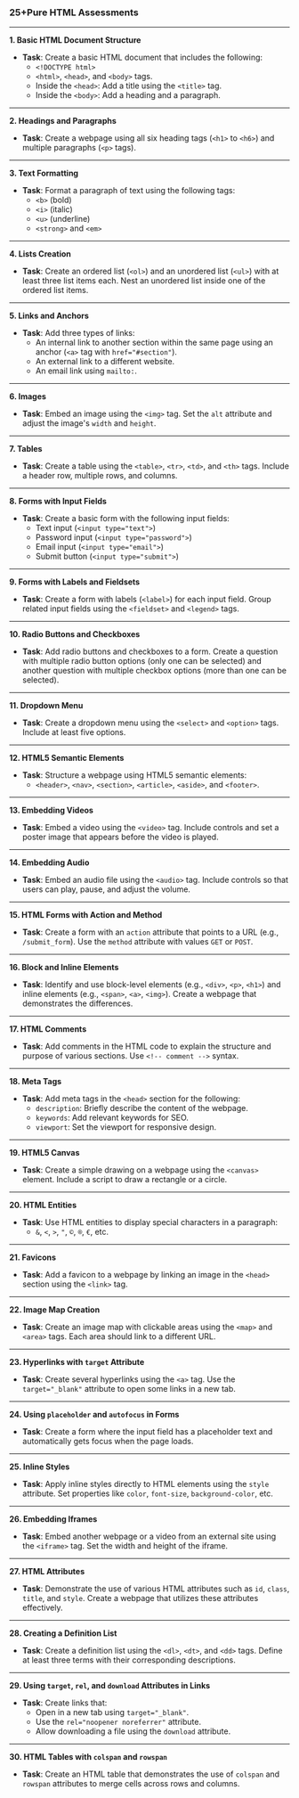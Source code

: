 ### **25+Pure HTML Assessments**

---

**1. Basic HTML Document Structure**
- **Task**: Create a basic HTML document that includes the following:
  - `<!DOCTYPE html>`
  - `<html>`, `<head>`, and `<body>` tags.
  - Inside the `<head>`: Add a title using the `<title>` tag.
  - Inside the `<body>`: Add a heading and a paragraph.

---

**2. Headings and Paragraphs**
- **Task**: Create a webpage using all six heading tags (`<h1>` to `<h6>`) and multiple paragraphs (`<p>` tags).

---

**3. Text Formatting**
- **Task**: Format a paragraph of text using the following tags:
  - `<b>` (bold)
  - `<i>` (italic)
  - `<u>` (underline)
  - `<strong>` and `<em>`

---

**4. Lists Creation**
- **Task**: Create an ordered list (`<ol>`) and an unordered list (`<ul>`) with at least three list items each. Nest an unordered list inside one of the ordered list items.

---

**5. Links and Anchors**
- **Task**: Add three types of links:
  - An internal link to another section within the same page using an anchor (`<a>` tag with `href="#section"`).
  - An external link to a different website.
  - An email link using `mailto:`.

---

**6. Images**
- **Task**: Embed an image using the `<img>` tag. Set the `alt` attribute and adjust the image's `width` and `height`.

---

**7. Tables**
- **Task**: Create a table using the `<table>`, `<tr>`, `<td>`, and `<th>` tags. Include a header row, multiple rows, and columns.

---

**8. Forms with Input Fields**
- **Task**: Create a basic form with the following input fields:
  - Text input (`<input type="text">`)
  - Password input (`<input type="password">`)
  - Email input (`<input type="email">`)
  - Submit button (`<input type="submit">`)

---

**9. Forms with Labels and Fieldsets**
- **Task**: Create a form with labels (`<label>`) for each input field. Group related input fields using the `<fieldset>` and `<legend>` tags.

---

**10. Radio Buttons and Checkboxes**
- **Task**: Add radio buttons and checkboxes to a form. Create a question with multiple radio button options (only one can be selected) and another question with multiple checkbox options (more than one can be selected).

---

**11. Dropdown Menu**
- **Task**: Create a dropdown menu using the `<select>` and `<option>` tags. Include at least five options.

---

**12. HTML5 Semantic Elements**
- **Task**: Structure a webpage using HTML5 semantic elements:
  - `<header>`, `<nav>`, `<section>`, `<article>`, `<aside>`, and `<footer>`.

---

**13. Embedding Videos**
- **Task**: Embed a video using the `<video>` tag. Include controls and set a poster image that appears before the video is played.

---

**14. Embedding Audio**
- **Task**: Embed an audio file using the `<audio>` tag. Include controls so that users can play, pause, and adjust the volume.

---

**15. HTML Forms with Action and Method**
- **Task**: Create a form with an `action` attribute that points to a URL (e.g., `/submit_form`). Use the `method` attribute with values `GET` or `POST`.

---

**16. Block and Inline Elements**
- **Task**: Identify and use block-level elements (e.g., `<div>`, `<p>`, `<h1>`) and inline elements (e.g., `<span>`, `<a>`, `<img>`). Create a webpage that demonstrates the differences.

---

**17. HTML Comments**
- **Task**: Add comments in the HTML code to explain the structure and purpose of various sections. Use `<!-- comment -->` syntax.

---

**18. Meta Tags**
- **Task**: Add meta tags in the `<head>` section for the following:
  - `description`: Briefly describe the content of the webpage.
  - `keywords`: Add relevant keywords for SEO.
  - `viewport`: Set the viewport for responsive design.

---

**19. HTML5 Canvas**
- **Task**: Create a simple drawing on a webpage using the `<canvas>` element. Include a script to draw a rectangle or a circle.

---

**20. HTML Entities**
- **Task**: Use HTML entities to display special characters in a paragraph:
  - `&`, `<`, `>`, `"`, `©`, `®`, `€`, etc.

---

**21. Favicons**
- **Task**: Add a favicon to a webpage by linking an image in the `<head>` section using the `<link>` tag.

---

**22. Image Map Creation**
- **Task**: Create an image map with clickable areas using the `<map>` and `<area>` tags. Each area should link to a different URL.

---

**23. Hyperlinks with `target` Attribute**
- **Task**: Create several hyperlinks using the `<a>` tag. Use the `target="_blank"` attribute to open some links in a new tab.

---

**24. Using `placeholder` and `autofocus` in Forms**
- **Task**: Create a form where the input field has a placeholder text and automatically gets focus when the page loads.

---

**25. Inline Styles**
- **Task**: Apply inline styles directly to HTML elements using the `style` attribute. Set properties like `color`, `font-size`, `background-color`, etc.

---

**26. Embedding Iframes**
- **Task**: Embed another webpage or a video from an external site using the `<iframe>` tag. Set the width and height of the iframe.

---

**27. HTML Attributes**
- **Task**: Demonstrate the use of various HTML attributes such as `id`, `class`, `title`, and `style`. Create a webpage that utilizes these attributes effectively.

---

**28. Creating a Definition List**
- **Task**: Create a definition list using the `<dl>`, `<dt>`, and `<dd>` tags. Define at least three terms with their corresponding descriptions.

---

**29. Using `target`, `rel`, and `download` Attributes in Links**
- **Task**: Create links that:
  - Open in a new tab using `target="_blank"`.
  - Use the `rel="noopener noreferrer"` attribute.
  - Allow downloading a file using the `download` attribute.

---

**30. HTML Tables with `colspan` and `rowspan`**
- **Task**: Create an HTML table that demonstrates the use of `colspan` and `rowspan` attributes to merge cells across rows and columns.
